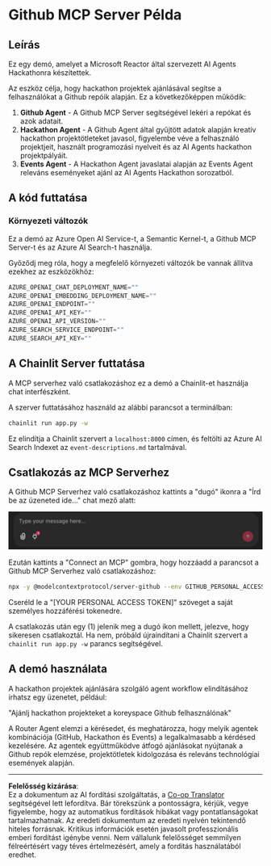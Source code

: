 <!--
CO_OP_TRANSLATOR_METADATA:
{
  "original_hash": "9bf0395cbc541ce8db2a9699c8678dfc",
  "translation_date": "2025-08-29T21:22:40+00:00",
  "source_file": "11-agentic-protocols/code_samples/github-mcp/README.md",
  "language_code": "hu"
}
-->
# Github MCP Server Példa

## Leírás

Ez egy demó, amelyet a Microsoft Reactor által szervezett AI Agents Hackathonra készítettek.

Az eszköz célja, hogy hackathon projektek ajánlásával segítse a felhasználókat a Github repóik alapján. Ez a következőképpen működik:

1. **Github Agent** - A Github MCP Server segítségével lekéri a repókat és azok adatait.
2. **Hackathon Agent** - A Github Agent által gyűjtött adatok alapján kreatív hackathon projektötleteket javasol, figyelembe véve a felhasználó projektjeit, használt programozási nyelveit és az AI Agents hackathon projektpályáit.
3. **Events Agent** - A Hackathon Agent javaslatai alapján az Events Agent releváns eseményeket ajánl az AI Agents Hackathon sorozatból.

## A kód futtatása

### Környezeti változók

Ez a demó az Azure Open AI Service-t, a Semantic Kernel-t, a Github MCP Server-t és az Azure AI Search-t használja.

Győződj meg róla, hogy a megfelelő környezeti változók be vannak állítva ezekhez az eszközökhöz:

```python
AZURE_OPENAI_CHAT_DEPLOYMENT_NAME=""
AZURE_OPENAI_EMBEDDING_DEPLOYMENT_NAME=""
AZURE_OPENAI_ENDPOINT=""
AZURE_OPENAI_API_KEY=""
AZURE_OPENAI_API_VERSION=""
AZURE_SEARCH_SERVICE_ENDPOINT=""
AZURE_SEARCH_API_KEY=""
``` 

## A Chainlit Server futtatása

A MCP serverhez való csatlakozáshoz ez a demó a Chainlit-et használja chat interfészként.

A szerver futtatásához használd az alábbi parancsot a terminálban:

```bash
chainlit run app.py -w
```

Ez elindítja a Chainlit szervert a `localhost:8000` címen, és feltölti az Azure AI Search Indexet az `event-descriptions.md` tartalmával.

## Csatlakozás az MCP Serverhez

A Github MCP Serverhez való csatlakozáshoz kattints a "dugó" ikonra a "Írd be az üzeneted ide..." chat mező alatt:

![MCP Connect](../../../../../translated_images/mcp-chainlit-1.7ed66d648e3cfb28f1ea5f320b91e4404df4a24a0f236ce3de999666621f1cfc.hu.png)

Ezután kattints a "Connect an MCP" gombra, hogy hozzáadd a parancsot a Github MCP Serverhez való csatlakozáshoz:

```bash
npx -y @modelcontextprotocol/server-github --env GITHUB_PERSONAL_ACCESS_TOKEN=[YOUR PERSONAL ACCESS TOKEN]
```

Cseréld le a "[YOUR PERSONAL ACCESS TOKEN]" szöveget a saját személyes hozzáférési tokenedre.

A csatlakozás után egy (1) jelenik meg a dugó ikon mellett, jelezve, hogy sikeresen csatlakoztál. Ha nem, próbáld újraindítani a Chainlit szervert a `chainlit run app.py -w` parancs segítségével.

## A demó használata

A hackathon projektek ajánlására szolgáló agent workflow elindításához írhatsz egy üzenetet, például:

"Ajánlj hackathon projekteket a koreyspace Github felhasználónak"

A Router Agent elemzi a kérésedet, és meghatározza, hogy melyik agentek kombinációja (GitHub, Hackathon és Events) a legalkalmasabb a kérdésed kezelésére. Az agentek együttműködve átfogó ajánlásokat nyújtanak a Github repók elemzése, projektötletek kidolgozása és releváns technológiai események alapján.

---

**Felelősség kizárása**:  
Ez a dokumentum az AI fordítási szolgáltatás, a [Co-op Translator](https://github.com/Azure/co-op-translator) segítségével lett lefordítva. Bár törekszünk a pontosságra, kérjük, vegye figyelembe, hogy az automatikus fordítások hibákat vagy pontatlanságokat tartalmazhatnak. Az eredeti dokumentum az eredeti nyelvén tekintendő hiteles forrásnak. Kritikus információk esetén javasolt professzionális emberi fordítást igénybe venni. Nem vállalunk felelősséget semmilyen félreértésért vagy téves értelmezésért, amely a fordítás használatából eredhet.